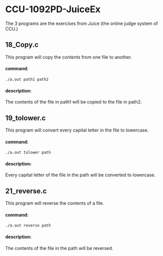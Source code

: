 # CCU-1092PD-JuiceEx
The 3 programs are the exercises from Juice (the online judge system of CCU.)

## 18_Copy.c
This program will copy the contents from one file to another.
#### command: 
``` terminal
./a.out path1 path2
```
#### description:
The contents of the file in path1 will be copied to the file in path2.

## 19_tolower.c
This program will convert every capital letter in the file to lowercase.
#### command: 
``` terminal
./a.out tolower path
```
#### description:
Every capital letter of the file in the path will be converted to lowercase.

## 21_reverse.c
This program will reverse the contents of a file.
#### command: 
``` terminal
./a.out reverse path
```
#### description:
The contents of the file in the path will be reversed.

